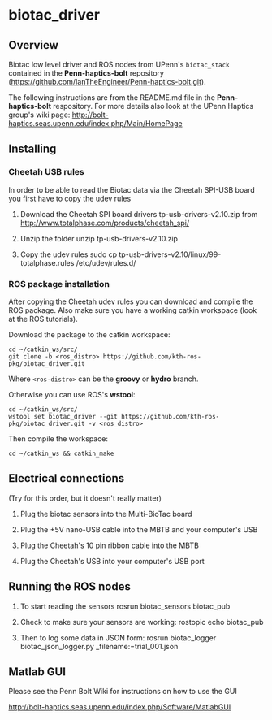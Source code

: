 biotac_driver
==============

Overview
---------------------------------------------

Biotac low level driver and ROS nodes from UPenn's `biotac_stack` contained in the **Penn-haptics-bolt** repository (https://github.com/IanTheEngineer/Penn-haptics-bolt.git).

The following instructions are from the README.md file in the **Penn-haptics-bolt** respository. For more details also look at the UPenn Haptics group's wiki page: http://bolt-haptics.seas.upenn.edu/index.php/Main/HomePage 


Installing 
---------------------------------------------

### Cheetah USB rules ###
In order to be able to read the Biotac data via the Cheetah SPI-USB board you first have to copy the udev rules

1. Download the Cheetah SPI board drivers tp-usb-drivers-v2.10.zip from http://www.totalphase.com/products/cheetah_spi/
 
2. Unzip the folder
    unzip tp-usb-drivers-v2.10.zip

3. Copy the udev rules
    sudo cp tp-usb-drivers-v2.10/linux/99-totalphase.rules /etc/udev/rules.d/

### ROS package installation ###

After copying the Cheetah udev rules you can download and compile the ROS package. Also make sure you have a working catkin workspace (look at the ROS tutorials).

Download the package to the catkin workspace:

    cd ~/catkin_ws/src/
    git clone -b <ros_distro> https://github.com/kth-ros-pkg/biotac_driver.git

Where `<ros-distro>` can be the **groovy** or **hydro** branch.

Otherwise you can use ROS's **wstool**:

    cd ~/catkin_ws/src/
    wstool set biotac_driver --git https://github.com/kth-ros-pkg/biotac_driver.git -v <ros_distro>

Then compile the workspace:

    cd ~/catkin_ws && catkin_make

Electrical connections
---------------------------------------------

(Try for this order, but it doesn't really matter)
1. Plug the biotac sensors into the Multi-BioTac board

2. Plug the +5V nano-USB cable into the MBTB and your computer's USB

3. Plug the Cheetah's 10 pin ribbon cable into the MBTB

4. Plug the Cheetah's USB into your computer's USB port


Running the ROS nodes 
---------------------------------------------

1. To start reading the sensors
    rosrun biotac_sensors biotac_pub

2. Check to make sure your sensors are working:
    rostopic echo biotac_pub

3. Then to log some data in JSON form:
    rosrun biotac_logger biotac_json_logger.py _filename:=trial_001.json


Matlab GUI 
---------------------------------------------

Please see the Penn Bolt Wiki for instructions on how to use the GUI

http://bolt-haptics.seas.upenn.edu/index.php/Software/MatlabGUI



